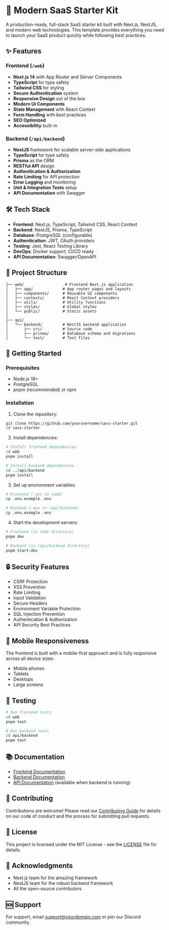 # 🚀 Modern SaaS Starter Kit

A production-ready, full-stack SaaS starter kit built with Next.js, NestJS, and modern web technologies. This template provides everything you need to launch your SaaS product quickly while following best practices.

## ✨ Features

### Frontend (`/web`)
- **Next.js 14** with App Router and Server Components
- **TypeScript** for type safety
- **Tailwind CSS** for styling
- **Secure Authentication** system
- **Responsive Design** out of the box
- **Modern UI Components**
- **State Management** with React Context
- **Form Handling** with best practices
- **SEO Optimized**
- **Accessibility** built-in

### Backend (`/api/backend`)
- **NestJS** framework for scalable server-side applications
- **TypeScript** for type safety
- **Prisma** as the ORM
- **RESTful API** design
- **Authentication & Authorization**
- **Rate Limiting** for API protection
- **Error Logging** and monitoring
- **Unit & Integration Tests** setup
- **API Documentation** with Swagger

## 🛠 Tech Stack

- **Frontend**: Next.js, TypeScript, Tailwind CSS, React Context
- **Backend**: NestJS, Prisma, TypeScript
- **Database**: PostgreSQL (configurable)
- **Authentication**: JWT, OAuth providers
- **Testing**: Jest, React Testing Library
- **DevOps**: Docker support, CI/CD ready
- **API Documentation**: Swagger/OpenAPI

## 📁 Project Structure

```
├── web/                  # Frontend Next.js application
│   ├── app/             # App router pages and layouts
│   ├── components/      # Reusable UI components
│   ├── contexts/        # React Context providers
│   ├── utils/           # Utility functions
│   ├── styles/          # Global styles
│   └── public/          # Static assets
│
├── api/
│   └── backend/         # NestJS backend application
│       ├── src/         # Source code
│       ├── prisma/      # Database schema and migrations
│       └── test/        # Test files
```

## 🚦 Getting Started

### Prerequisites
- Node.js 18+ 
- PostgreSQL
- pnpm (recommended) or npm

### Installation

1. Clone the repository:
```bash
git clone https://github.com/yourusername/sass-starter.git
cd sass-starter
```

2. Install dependencies:
```bash
# Install frontend dependencies
cd web
pnpm install

# Install backend dependencies
cd ../api/backend
pnpm install
```

3. Set up environment variables:
```bash
# Frontend (.env in /web)
cp .env.example .env

# Backend (.env in /api/backend)
cp .env.example .env
```

4. Start the development servers:
```bash
# Frontend (in /web directory)
pnpm dev

# Backend (in /api/backend directory)
pnpm start:dev
```

## 🔒 Security Features

- CSRF Protection
- XSS Prevention
- Rate Limiting
- Input Validation
- Secure Headers
- Environment Variable Protection
- SQL Injection Prevention
- Authentication & Authorization
- API Security Best Practices

## 📱 Mobile Responsiveness

The frontend is built with a mobile-first approach and is fully responsive across all device sizes:
- Mobile phones
- Tablets
- Desktops
- Large screens

## 🧪 Testing

```bash
# Run frontend tests
cd web
pnpm test

# Run backend tests
cd api/backend
pnpm test
```

## 📚 Documentation

- [Frontend Documentation](/web/README.md)
- [Backend Documentation](/api/backend/README.md)
- [API Documentation](http://localhost:3001/api) (available when backend is running)

## 🤝 Contributing

Contributions are welcome! Please read our [Contributing Guide](CONTRIBUTING.md) for details on our code of conduct and the process for submitting pull requests.

## 📄 License

This project is licensed under the MIT License - see the [LICENSE](LICENSE) file for details.

## 🙏 Acknowledgments

- Next.js team for the amazing framework
- NestJS team for the robust backend framework
- All the open-source contributors

## 🆘 Support

For support, email support@yourdomain.com or join our Discord community. 